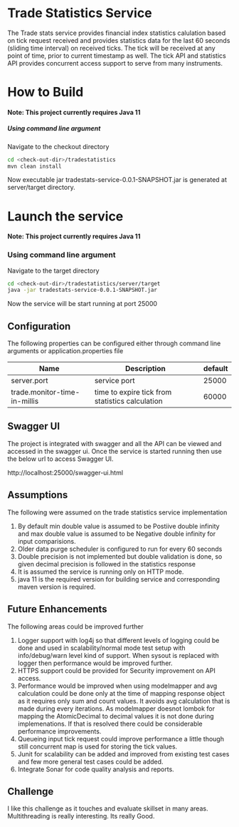 # Trade Statistics Service
The Trade stats service provides financial index statistics calulation based on tick request received and provides statistics data for the last 60 seconds (sliding time interval) on received ticks. The tick will be received at any point of time, prior to current timestamp as well. The tick API and statistics API provides concurrent access support to serve from many instruments.

# How to Build
#### **Note:** This project currently requires Java 11

##### Using command line argument
Navigate to the checkout directory
```bash
cd <check-out-dir>/tradestatistics
mvn clean install
```
Now executable jar tradestats-service-0.0.1-SNAPSHOT.jar is generated at server/target directory.

# Launch the service #
#### **Note:** This project currently requires Java 11

### Using command line argument
Navigate to the target directory
```bash
cd <check-out-dir>/tradestatistics/server/target
java -jar tradestats-service-0.0.1-SNAPSHOT.jar
```

Now the service will be start running at port 25000

## Configuration
The following properties can be configured either through command line arguments or application.properties file

|Name|Description|default|
|----|-----------|-------|
|server.port|service port|25000|
|trade.monitor-time-in-millis|time to expire tick from statistics calculation|60000|

## Swagger UI
The project is integrated with swagger and all the API can be viewed and accessed in the swagger ui.
Once the service is started running then use the below url to access Swagger UI.

http://localhost:25000/swagger-ui.html

## Assumptions
The following were assumed on the trade statistics service implementation
1. By default min double value is assumed to be Postiive double infinity
   and max double value is assumed to be Negative double infinity for input comparisions.
2. Older data purge scheduler is configured to run for every 60 seconds
3. Double precision is not implemented but double validation is done, so given decimal precision is followed in the statistics response
4. It is assumed the service is running only on HTTP mode.
5. java 11 is the required version for building service and corresponding maven version is required.

## Future Enhancements
The following areas could be improved further
1. Logger support with log4j so that different levels of logging could be done and used in scalability/normal mode test setup with info/debug/warn level kind of support. When sysout is replaced with logger then performance would be improved further.
2. HTTPS support could be provided for Security improvement on API access.
3. Performance would be improved when using modelmapper and avg calculation could be done only at the time of mapping response object as it requires only sum and count values. It avoids avg calculation that is made during every iterations. As modelmapper doesnot lombok for mapping the AtomicDecimal to decimal values it is not done during implemenations. If that is resolved there could be considerable performance improvements. 
4. Queueing input tick request could improve performance a little though still concurrent map is used for storing the tick values.
5. Junit for scalability can be added and improved from existing test cases and few more general test cases could be added.
6. Integrate Sonar for code quality analysis and reports.

## Challenge
I like this challenge as it touches and evaluate skillset in many areas. Multithreading is really interesting. Its really Good. 
